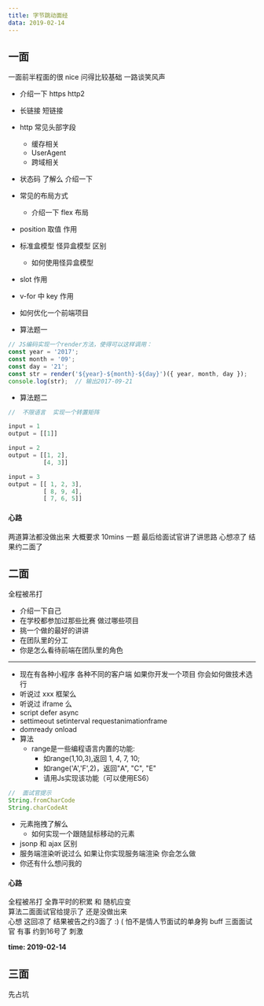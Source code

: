 ```yaml
---
title: 字节跳动面经
data: 2019-02-14
---
```


## 一面
一面前半程面的很 nice 
问得比较基础  一路谈笑风声

* 介绍一下 https http2
* 长链接 短链接
* http 常见头部字段 
  * 缓存相关
  * UserAgent
  * 跨域相关
* 状态码 了解么 介绍一下 
* 常见的布局方式
  * 介绍一下 flex 布局 
*  position 取值 作用
*  标准盒模型 怪异盒模型 区别
   *   如何使用怪异盒模型
* slot 作用
* v-for 中 key 作用
* 如何优化一个前端项目

* 算法题一
```js
// JS编码实现一个render方法，使得可以这样调用：
const year = '2017';
const month = '09';
const day = '21';
const str = render('${year}-${month}-${day}')({ year, month, day });
console.log(str);  // 输出2017-09-21
```
* 算法题二
```js
//  不限语言  实现一个转置矩阵

input = 1
output = [[1]]

input = 2
output = [[1, 2],
          [4, 3]]

input = 3
output = [[ 1, 2, 3],
          [ 8, 9, 4],
          [ 7, 6, 5]]
```
#### 心路
两道算法都没做出来 大概要求 10mins 一题  最后给面试官讲了讲思路
心想凉了 结果约二面了

## 二面
全程被吊打

* 介绍一下自己
* 在学校都参加过那些比赛 做过哪些项目
* 挑一个做的最好的讲讲 
* 在团队里的分工 
* 你是怎么看待前端在团队里的角色
****
* 现在有各种小程序 各种不同的客户端  如果你开发一个项目 你会如何做技术选行
* 听说过 xxx 框架么
* 听说过 iframe 么
* script defer async
* settimeout setinterval requestanimationframe
* domready onload
* 算法
    * range是一些编程语言内置的功能:
      * 如range(1,10,3),返回 1, 4, 7, 10;
      * 如range('A','F',2)，返回"A", "C", "E"
      * 请用Js实现该功能（可以使用ES6）
```js
//  面试官提示
String.fromCharCode
String.charCodeAt
```

* 元素拖拽了解么
    * 如何实现一个跟随鼠标移动的元素
* jsonp 和 ajax 区别
* 服务端渲染听说过么 如果让你实现服务端渲染 你会怎么做 
* 你还有什么想问我的

#### 心路
全程被吊打 全靠平时的积累 和 随机应变  
算法二面面试官给提示了 还是没做出来  
心想 这回凉了 结果被告之约3面了  :)  ( 怕不是情人节面试的单身狗 buff
三面面试官 有事  约到16号了  刺激

**time: 2019-02-14**

## 三面

先占坑